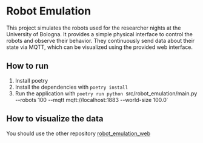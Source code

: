 # Robot Emulation
This project simulates the robots used for the researcher nights at the University of Bologna.
It provides a simple physical interface to control the robots and observe their behavior.
They continuously send data about their state via MQTT, which can be visualized using the provided web interface.
## How to run
1. Install poetry
2. Install the dependencies with `poetry install`
3. Run the application with `poetry run python `src/robot_emulation/main.py --robots 100 --mqtt mqtt://localhost:1883 --world-size 100.0`

## How to visualize the data
You should use the other repository [robot_emulation_web](https://github.com/Project-Emerge/robot-visualization-dashboard)